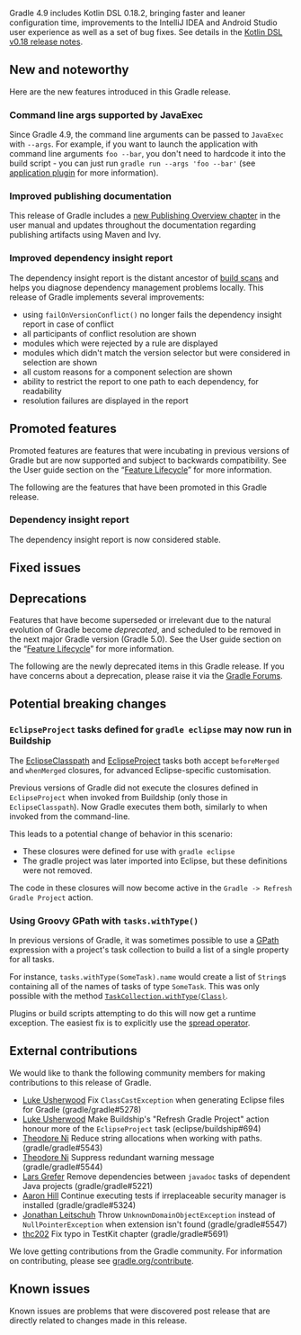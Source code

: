 
Gradle 4.9 includes Kotlin DSL 0.18.2, bringing faster and leaner configuration time, improvements to the IntelliJ IDEA and Android Studio user experience as well as a set of bug fixes.
See details in the [Kotlin DSL v0.18 release notes](https://github.com/gradle/kotlin-dsl/releases/tag/v0.18.2).

## New and noteworthy

Here are the new features introduced in this Gradle release.

### Command line args supported by JavaExec

Since Gradle 4.9, the command line arguments can be passed to `JavaExec` with `--args`. For example, if you want to launch the application with command line arguments `foo --bar`,
you don't need to hardcode it into the build script - you can just run `gradle run --args 'foo --bar'` (see [application plugin](userguide/application_plugin.html) for more information).

### Improved publishing documentation

This release of Gradle includes a [new Publishing Overview chapter](/userguide/publishing_overview.html) in the user manual and updates throughout the documentation regarding publishing artifacts using Maven and Ivy.  

### Improved dependency insight report

The dependency insight report is the distant ancestor of [build scans](https://scans.gradle.com) and helps you diagnose dependency management problems locally.
This release of Gradle implements several improvements:

- using `failOnVersionConflict()` no longer fails the dependency insight report in case of conflict
- all participants of conflict resolution are shown
- modules which were rejected by a rule are displayed
- modules which didn't match the version selector but were considered in selection are shown
- all custom reasons for a component selection are shown
- ability to restrict the report to one path to each dependency, for readability
- resolution failures are displayed in the report

<!--
IMPORTANT: if this is a patch release, ensure that a prominent link is included in the foreword to all releases of the same minor stream.
Add-->

<!--
### Example new and noteworthy
-->

## Promoted features

Promoted features are features that were incubating in previous versions of Gradle but are now supported and subject to backwards compatibility.
See the User guide section on the “[Feature Lifecycle](userguide/feature_lifecycle.html)” for more information.

The following are the features that have been promoted in this Gradle release.

### Dependency insight report

The dependency insight report is now considered stable.

## Fixed issues

## Deprecations

Features that have become superseded or irrelevant due to the natural evolution of Gradle become *deprecated*, and scheduled to be removed
in the next major Gradle version (Gradle 5.0). See the User guide section on the “[Feature Lifecycle](userguide/feature_lifecycle.html)” for more information.

The following are the newly deprecated items in this Gradle release. If you have concerns about a deprecation, please raise it via the [Gradle Forums](https://discuss.gradle.org).

<!--
### Example deprecation
-->

## Potential breaking changes

### `EclipseProject` tasks defined for `gradle eclipse` may now run in Buildship

The [EclipseClasspath](dsl/org.gradle.plugins.ide.eclipse.model.EclipseClasspath.html) and [EclipseProject](dsl/org.gradle.plugins.ide.eclipse.model.EclipseProject.html) tasks both accept `beforeMerged` and `whenMerged` closures, for advanced Eclipse-specific customisation.

Previous versions of Gradle did not execute the closures defined in `EclipseProject` when invoked from Buildship (only those in `EclipseClasspath`). Now Gradle executes them both, similarly to when invoked from the command-line.

This leads to a potential change of behavior in this scenario:
 - These closures were defined for use with `gradle eclipse`
 - The gradle project was later imported into Eclipse, but these definitions were not removed.

The code in these closures will now become active in the `Gradle -> Refresh Gradle Project` action.

<!--
### Example breaking change
-->

### Using Groovy GPath with `tasks.withType()`

In previous versions of Gradle, it was sometimes possible to use a [GPath](http://docs.groovy-lang.org/latest/html/documentation/#gpath_expressions) expression with a project's task collection to build a list of a single property for all tasks.

For instance, `tasks.withType(SomeTask).name` would create a list of `String`s containing all of the names of tasks of type `SomeTask`. This was only possible with the method [`TaskCollection.withType(Class)`](javadoc/org/gradle/api/tasks/TaskCollection.html#withType-java.lang.Class-).

Plugins or build scripts attempting to do this will now get a runtime exception.  The easiest fix is to explicitly use the [spread operator](http://docs.groovy-lang.org/latest/html/documentation/#_spread_operator).

## External contributions

We would like to thank the following community members for making contributions to this release of Gradle.

- [Luke Usherwood](https://github.com/lukeu) Fix `ClassCastException` when generating Eclipse files for Gradle (gradle/gradle#5278)
- [Luke Usherwood](https://github.com/lukeu) Make Buildship's "Refresh Gradle Project" action honour more of the `EclipseProject` task (eclipse/buildship#694)
- [Theodore Ni](https://github.com/tjni) Reduce string allocations when working with paths. (gradle/gradle#5543)
- [Theodore Ni](https://github.com/tjni) Suppress redundant warning message (gradle/gradle#5544)
- [Lars Grefer](https://github.com/larsgrefer) Remove dependencies between `javadoc` tasks of dependent Java projects (gradle/gradle#5221)
- [Aaron Hill](https://github.com/Aaron1011) Continue executing tests if irreplaceable security manager is installed (gradle/gradle#5324)
- [Jonathan Leitschuh](https://github.com/JLLeitschuh) Throw `UnknownDomainObjectException` instead of `NullPointerException` when extension isn't found (gradle/gradle#5547)
- [thc202](https://github.com/thc202) Fix typo in TestKit chapter (gradle/gradle#5691)

We love getting contributions from the Gradle community. For information on contributing, please see [gradle.org/contribute](https://gradle.org/contribute).

## Known issues

Known issues are problems that were discovered post release that are directly related to changes made in this release.
